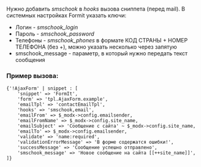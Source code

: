 Нужно добавить _smschook_ в _hooks_ вызова сниппета (перед mail). В системных настройках Formit указать ключи:

*   Логин - _smschook_login_
*   Пароль - _smschook_password_
*   Телефоны - _smschook_phones_ в формате КОД СТРАНЫ + НОМЕР ТЕЛЕФОНА (без +), можно указать несколько через запятую
*   smschook_message - параметр, в который нужно передать текст сообщения

### Пример вызова:

```
{'!AjaxForm' | snippet : [
    'snippet' => 'FormIt',
    'form' => 'tpl.AjaxForm.example',
    'emailTpl' => 'contactEmailTpl',
    'hooks' => 'smschook,email',
    'emailFrom' => $_modx->config.emailsender,
    'emailFromName' => $_modx->config.site_name,
    'emailSubject' => 'Сообщение с сайта' ~ $_modx->config.site_name,
    'emailTo' => $_modx->config.emailsender,
    'validate' => 'name:required',
    'validationErrorMessage' => 'В форме содержатся ошибки!',
    'successMessage' => 'Сообщение успешно отправлено',
    'smschook_message' => 'Новое сообщение на сайта [[++site_name]]',
]}
```
